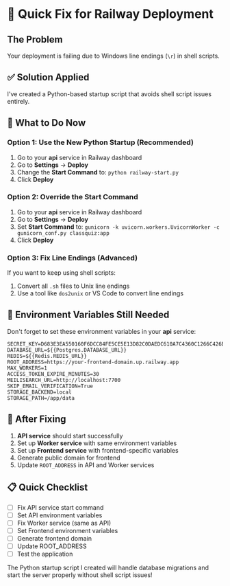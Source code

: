 # 🚨 Quick Fix for Railway Deployment

## The Problem
Your deployment is failing due to Windows line endings (`\r`) in shell scripts.

## ✅ Solution Applied
I've created a Python-based startup script that avoids shell script issues entirely.

## 🔧 What to Do Now

### Option 1: Use the New Python Startup (Recommended)
1. Go to your **api** service in Railway dashboard
2. Go to **Settings** → **Deploy**
3. Change the **Start Command** to: `python railway-start.py`
4. Click **Deploy**

### Option 2: Override the Start Command
1. Go to your **api** service in Railway dashboard
2. Go to **Settings** → **Deploy**
3. Set **Start Command** to: `gunicorn -k uvicorn.workers.UvicornWorker -c gunicorn_conf.py classquiz:app`
4. Click **Deploy**

### Option 3: Fix Line Endings (Advanced)
If you want to keep using shell scripts:
1. Convert all `.sh` files to Unix line endings
2. Use a tool like `dos2unix` or VS Code to convert line endings

## 🎯 Environment Variables Still Needed

Don't forget to set these environment variables in your **api** service:

```env
SECRET_KEY=D683E3EA550160F6DCC84FE5CE5E13D82C0DAEDC610A7C4360C1266C426B728C
DATABASE_URL=${{Postgres.DATABASE_URL}}
REDIS=${{Redis.REDIS_URL}}
ROOT_ADDRESS=https://your-frontend-domain.up.railway.app
MAX_WORKERS=1
ACCESS_TOKEN_EXPIRE_MINUTES=30
MEILISEARCH_URL=http://localhost:7700
SKIP_EMAIL_VERIFICATION=True
STORAGE_BACKEND=local
STORAGE_PATH=/app/data
```

## 🚀 After Fixing

1. **API service** should start successfully
2. Set up **Worker service** with same environment variables
3. Set up **Frontend service** with frontend-specific variables
4. Generate public domain for frontend
5. Update `ROOT_ADDRESS` in API and Worker services

## 📋 Quick Checklist

- [ ] Fix API service start command
- [ ] Set API environment variables
- [ ] Fix Worker service (same as API)
- [ ] Set Frontend environment variables
- [ ] Generate frontend domain
- [ ] Update ROOT_ADDRESS
- [ ] Test the application

The Python startup script I created will handle database migrations and start the server properly without shell script issues!